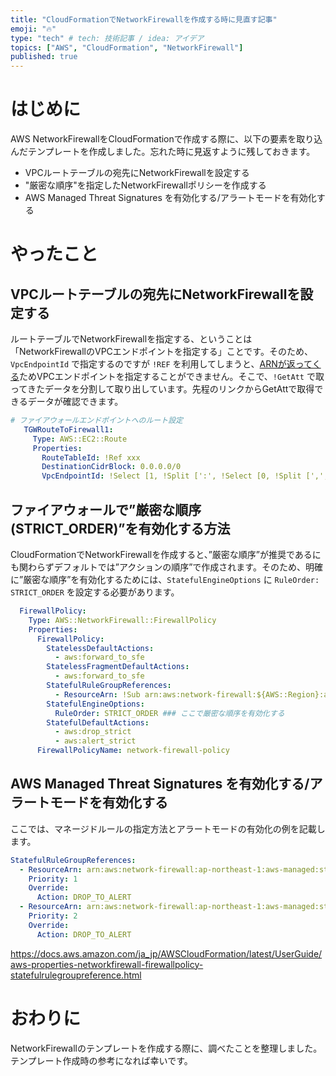 ```yaml
---
title: "CloudFormationでNetworkFirewallを作成する時に見直す記事"
emoji: "🔥"
type: "tech" # tech: 技術記事 / idea: アイデア
topics: ["AWS", "CloudFormation", "NetworkFirewall"]
published: true
---
```


# はじめに
AWS NetworkFirewallをCloudFormationで作成する際に、以下の要素を取り込んだテンプレートを作成しました。忘れた時に見返すように残しておきます。
- VPCルートテーブルの宛先にNetworkFirewallを設定する
- "厳密な順序"を指定したNetworkFirewallポリシーを作成する
- AWS Managed Threat Signatures を有効化する/アラートモードを有効化する


# やったこと

## VPCルートテーブルの宛先にNetworkFirewallを設定する
ルートテーブルでNetworkFirewallを指定する、ということは「NetworkFirewallのVPCエンドポイントを指定する」ことです。そのため、`VpcEndpointId` で指定するのですが `!REF` を利用してしまうと、[ARNが返ってくる](https://docs.aws.amazon.com/AWSCloudFormation/latest/UserGuide/aws-resource-networkfirewall-firewall.html#aws-resource-networkfirewall-firewall-return-values)ためVPCエンドポイントを指定することができません。そこで、`!GetAtt` で取ってきたデータを分割して取り出しています。先程のリンクからGetAttで取得できるデータが確認できます。

```yaml
# ファイアウォールエンドポイントへのルート設定
   TGWRouteToFirewall1:
     Type: AWS::EC2::Route
     Properties:
       RouteTableId: !Ref xxx
       DestinationCidrBlock: 0.0.0.0/0
       VpcEndpointId: !Select [1, !Split [':', !Select [0, !Split [',', !Select [1, !GetAtt NetworkFirewall.EndpointIds]]]]]
```

## ファイアウォールで”厳密な順序(STRICT_ORDER)”を有効化する方法
CloudFormationでNetworkFirewallを作成すると、”厳密な順序”が推奨であるにも関わらずデフォルトでは”アクションの順序”で作成されます。そのため、明確に”厳密な順序”を有効化するためには、`StatefulEngineOptions` に `RuleOrder: STRICT_ORDER` を設定する必要があります。

```yaml
  FirewallPolicy:
    Type: AWS::NetworkFirewall::FirewallPolicy
    Properties:
      FirewallPolicy:
        StatelessDefaultActions: 
          - aws:forward_to_sfe
        StatelessFragmentDefaultActions:
          - aws:forward_to_sfe
        StatefulRuleGroupReferences: 
          - ResourceArn: !Sub arn:aws:network-firewall:${AWS::Region}:aws-managed:stateful-rulegroup/ThreatSignaturesIOCStrictOrder
        StatefulEngineOptions:
          RuleOrder: STRICT_ORDER ### ここで厳密な順序を有効化する
        StatefulDefaultActions:
          - aws:drop_strict
          - aws:alert_strict
      FirewallPolicyName: network-firewall-policy
```

## AWS Managed Threat Signatures を有効化する/アラートモードを有効化する
ここでは、マネージドルールの指定方法とアラートモードの有効化の例を記載します。

```yaml
StatefulRuleGroupReferences: 
  - ResourceArn: arn:aws:network-firewall:ap-northeast-1:aws-managed:stateful-rulegroup/ThreatSignaturesIOCStrictOrder
    Priority: 1
    Override: 
      Action: DROP_TO_ALERT
  - ResourceArn: arn:aws:network-firewall:ap-northeast-1:aws-managed:stateful-rulegroup/ThreatSignaturesPhishingStrictOrder
    Priority: 2
    Override:
      Action: DROP_TO_ALERT
```

https://docs.aws.amazon.com/ja_jp/AWSCloudFormation/latest/UserGuide/aws-properties-networkfirewall-firewallpolicy-statefulrulegroupreference.html


# おわりに
NetworkFirewallのテンプレートを作成する際に、調べたことを整理しました。テンプレート作成時の参考になれば幸いです。